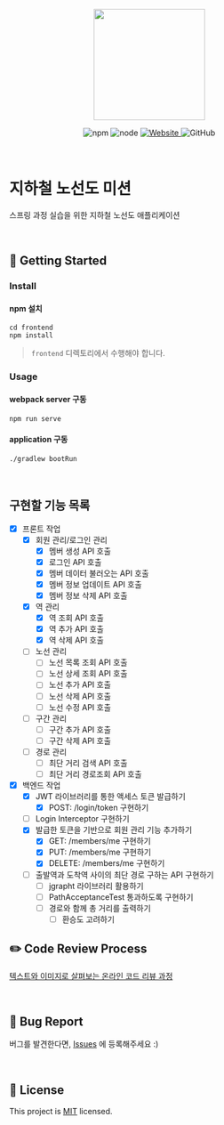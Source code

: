<p align="center">
    <img width="200px;" src="https://raw.githubusercontent.com/woowacourse/atdd-subway-admin-frontend/master/images/main_logo.png"/>
</p>
<p align="center">
  <img alt="npm" src="https://img.shields.io/badge/npm-%3E%3D%205.5.0-blue">
  <img alt="node" src="https://img.shields.io/badge/node-%3E%3D%209.3.0-blue">
  <a href="https://techcourse.woowahan.com/c/Dr6fhku7" alt="woowacuorse subway">
    <img alt="Website" src="https://img.shields.io/website?url=https%3A%2F%2Fedu.nextstep.camp%2Fc%2FR89PYi5H">
  </a>
  <img alt="GitHub" src="https://img.shields.io/github/license/woowacourse/atdd-subway-path">
</p>

<br>

# 지하철 노선도 미션
스프링 과정 실습을 위한 지하철 노선도 애플리케이션

<br>

## 🚀 Getting Started

### Install
#### npm 설치
```
cd frontend
npm install
```
> `frontend` 디렉토리에서 수행해야 합니다.

### Usage
#### webpack server 구동
```
npm run serve
```
#### application 구동
```
./gradlew bootRun
```
<br>

## 구현할 기능 목록
- [x] 프론트 작업
    - [x] 회원 관리/로그인 관리
        - [x] 멤버 생성 API 호출
        - [x] 로그인 API 호출
        - [x] 멤버 데이터 불러오는 API 호출
        - [x] 멤버 정보 업데이트 API 호출
        - [x] 멤버 정보 삭제 API 호출
    - [x] 역 관리
        - [x] 역 조회 API 호출
        - [x] 역 추가 API 호출
        - [x] 역 삭제 API 호출
    - [ ] 노선 관리
        - [ ] 노선 목록 조회 API 호출
        - [ ] 노선 상세 조회 API 호출
        - [ ] 노선 추가 API 호출
        - [ ] 노선 삭제 API 호출
        - [ ] 노선 수정 API 호출
    - [ ] 구간 관리
        - [ ] 구간 추가 API 호출
        - [ ] 구간 삭제 API 호출
    - [ ] 경로 관리
        - [ ] 최단 거리 검색 API 호출
        - [ ] 최단 거리 경로조회 API 호출
        
- [x] 백엔드 작업
    - [x] JWT 라이브러리를 통한 액세스 토큰 발급하기
        - [x] POST: /login/token 구현하기
    - [ ] Login Interceptor 구현하기
    - [x] 발급한 토큰을 기반으로 회원 관리 기능 추가하기    
        - [x] GET: /members/me 구현하기
        - [x] PUT: /members/me 구현하기
        - [x] DELETE: /members/me 구현하기
    - [ ] 출발역과 도착역 사이의 최단 경로 구하는 API 구현하기
        - [ ] jgrapht 라이브러리 활용하기
        - [ ] PathAcceptanceTest 통과하도록 구현하기
        - [ ] 경로와 함께 총 거리를 출력하기
            - [ ] 환승도 고려하기 
        
## ✏️ Code Review Process
[텍스트와 이미지로 살펴보는 온라인 코드 리뷰 과정](https://github.com/next-step/nextstep-docs/tree/master/codereview)

<br>

## 🐞 Bug Report

버그를 발견한다면, [Issues](https://github.com/woowacourse/atdd-subway-path/issues) 에 등록해주세요 :)

<br>

## 📝 License

This project is [MIT](https://github.com/woowacourse/atdd-subway-path/blob/master/LICENSE) licensed.
